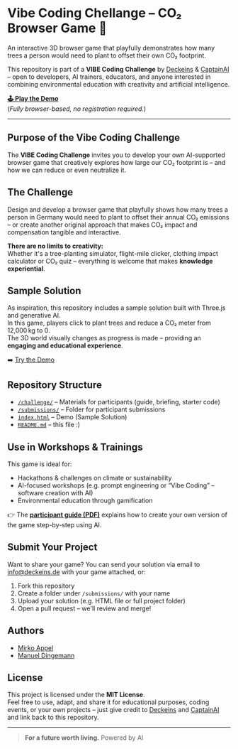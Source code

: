 # Vibe Coding Chellange – CO₂ Browser Game 🌱

An interactive 3D browser game that playfully demonstrates how many trees a person would need to plant to offset their own CO₂ footprint.

This repository is part of a **VIBE Coding Challenge** by [Deckeins](https://www.deckeins.de) & [CaptainAI](https://www.captain-ai.de) – open to developers, AI trainers, educators, and anyone interested in combining environmental education with creativity and artificial intelligence.

**[🕹️ Play the Demo](https://mirkoappel.github.io/vibe-coding-challenge-co2-browser-game/)**  
(*Fully browser-based, no registration required.*)

---

## Purpose of the Vibe Coding Challenge

The **VIBE Coding Challenge** invites you to develop your own AI-supported browser game that creatively explores how large our CO₂ footprint is – and how we can reduce or even neutralize it.


## The Challenge

Design and develop a browser game that playfully shows how many trees a person in Germany would need to plant to offset their annual CO₂ emissions – or create another original approach that makes CO₂ impact and compensation tangible and interactive.

**There are no limits to creativity:**  
Whether it's a tree-planting simulator, flight-mile clicker, clothing impact calculator or CO₂ quiz – everything is welcome that makes **knowledge experiential**.


## Sample Solution

As inspiration, this repository includes a sample solution built with Three.js and generative AI.  
In this game, players click to plant trees and reduce a CO₂ meter from 12,000 kg to 0.  
The 3D world visually changes as progress is made – providing an **engaging and educational experience**.

➡️ [Try the Demo](https://dein-github-username.github.io/neutralize-me/demo/)


## Repository Structure

- [`/challenge/`](./challenge/) – Materials for participants (guide, briefing, starter code)
- [`/submissions/`](./submissions/) – Folder for participant submissions
- [`index.html`](./index.html) – Demo (Sample Solution)
- [`README.md`](./README.md) – this file :)


## Use in Workshops & Trainings

This game is ideal for:

- Hackathons & challenges on climate or sustainability
- AI-focused workshops (e.g. prompt engineering or “Vibe Coding” – software creation with AI)
- Environmental education through gamification

👉 The **[participant guide (PDF)](./challenge/Anleitung%20-%20Vibe%20Coding%20Challenge%20(CO2%20Browser-Game).pdf)** explains how to create your own version of the game step-by-step using AI.


## Submit Your Project

Want to share your game?
You can send your solution via email to info@deckeins.de with your game attached, or:

1. Fork this repository  
2. Create a folder under `/submissions/` with your name  
3. Upload your solution (e.g. HTML file or full project folder)  
4. Open a pull request – we'll review and merge!


## Authors

- [Mirko Appel](https://www.linkedin.com/in/mirko-appel/)
- [Manuel Dingemann](https://www.linkedin.com/in/manuel-dingemann/)


## License

This project is licensed under the **MIT License**.  
Feel free to use, adapt, and share it for educational purposes, coding events, or your own projects – just give credit to [Deckeins](https://www.deckeins.de) and [CaptainAI](https://www.captain-ai.de) and link back to this repository.

---

> **For a future worth living.**
> Powered by AI
